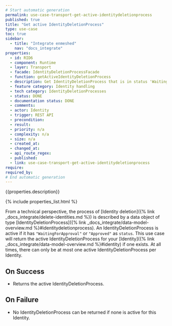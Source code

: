 ```yaml
---
# Start automatic generation
permalink: use-case-transport-get-active-identitydeletionprocess
published: true
title: "Get active IdentityDeletionProcess"
type: use-case
toc: true
sidebar:
  - title: "Integrate enmeshed"
    nav: "docs_integrate"
properties:
  - id: RID6
  - component: Runtime
  - layer: Transport
  - facade: IdentityDeletionProcessFacade
  - function: getActiveIdentityDeletionProcess
  - description: Get IdentityDeletionProcess that is in status 'WaitingForApproval' or 'Approved'
  - feature category: Identity handling
  - tech category: IdentityDeletionProcesses
  - status: DONE
  - documentation status: DONE
  - comments:
  - actor: Identity
  - trigger: REST API
  - precondition:
  - result:
  - priority: n/a
  - complexity: n/a
  - size: n/a
  - created_at:
  - changed_at:
  - api_route_regex:
  - published:
  - link: use-case-transport-get-active-identitydeletionprocess
require:
required_by:
# End automatic generation
---
```


{{properties.description}}

{% include properties_list.html %}

From a technical perspective, the process of [Identity deletion]({% link _docs_integrate/delete-identities.md %}) is described by a data object of type [IdentityDeletionProcess]({% link _docs_integrate/data-model-overview.md %}#identitydeletionprocess).
An IdentityDeletionProcess is active if it has `"WaitingForApproval"` or `"Approved"` as `status`.
This use case will return the active IdentityDeletionProcess for your [Identity]({% link _docs_integrate/data-model-overview.md %}#identity) if one exists.
At all times, there can only be at most one active IdentityDeletionProcess per Identity.

## On Success

- Returns the active IdentityDeletionProcess.

## On Failure

- No IdentityDeletionProcess can be returned if none is active for this Identity.
